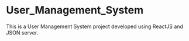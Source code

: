 # User_Management_System
This is a User Management System project developed using ReactJS and JSON server. 
